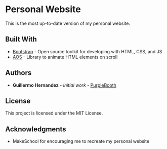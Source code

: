 # Personal Website

This is the most up-to-date version of my personal website.  

## Built With

* [Bootstrap](https://getbootstrap.com/docs/4.3/getting-started/introduction/) - Open source toolkit for developing with HTML, CSS, and JS
* [AOS](https://github.com/michalsnik/aos) - Library to animate HTML elements on scroll

## Authors

* **Guillermo Hernandez** - *Initial work* - [PurpleBooth](https://github.com/guilleeh)

## License

This project is licensed under the MIT License.

## Acknowledgments

* MakeSchool for encouraging me to recreate my personal website
